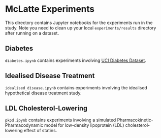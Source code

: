 # McLatte Experiments

This directory contains Jupyter notebooks for the experiments run in the study. Note you need to clean up your local `experiments/results` directory after running on a dataset.

## Diabetes

`diabetes.ipynb` contains experiments involving [UCI Diabetes Dataset](https://archive.ics.uci.edu/ml/datasets/diabetes).

## Idealised Disease Treatment

`idealised_disease.ipynb` contains experiments involving the idealised hypothetical disease treatment study. 

## LDL Cholesterol-Lowering

`pkpd.ipynb` contains experiments involving a simulated Pharmacokinetic-Pharmacodynamic model for low-density lipoprotein (LDL) cholesterol-lowering effect of statins. 
